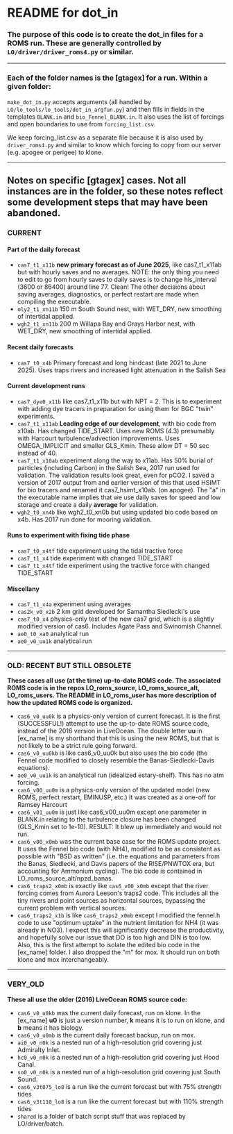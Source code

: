 # README for dot_in

### The purpose of this code is to create the dot_in files for a ROMS run. These are generally controlled by `LO/driver/driver_roms4.py` or similar.

---

### Each of the folder names is the [gtagex] for a run. Within a given folder:

`make_dot_in.py` accepts arguments (all handled by `LO/lo_tools/lo_tools/dot_in_argfun.py`) and then fills in fields in the templates `BLANK.in` and `bio_Fennel_BLANK.in`. It also uses the list of forcings and open boundaries to use from `forcing_list.csv`.

We keep forcing_list.csv as a separate file because it is also used by `driver_roms4.py` and similar to know which forcing to copy from our server (e.g. apogee or perigee) to klone.

---

## Notes on specific [gtagex] cases. Not all instances are in the folder, so these notes reflect some development steps that may have been abandoned.

### CURRENT

#### Part of the daily forecast
- `cas7_t1_x11b` **new primary forecast as of June 2025**, like cas7_t1_x11ab but with hourly saves and no averages. NOTE: the only thing you need to edit to go from hourly saves to daily saves is to change his_interval (3600 or 86400) around line 77. Clean! The other decisions about saving averages, diagnostics, or perfect restart are made when compiling the executable.
- `oly2_t1_xn11b` 150 m South Sound nest, with WET_DRY, new smoothing of intertidal applied.
- `wgh2_t1_xn11b` 200 m Willapa Bay and Grays Harbor nest, with WET_DRY, new smoothing of intertidal applied.

#### Recent daily forecasts
- `cas7_t0_x4b` Primary forecast and long hindcast (late 2021 to June 2025). Uses traps rivers and increased light attenuation in the Salish Sea

#### Current development runs
- `cas7_dye0_x11b` like cas7_t1_x11b but with NPT = 2. This is to experiment with adding dye tracers in preparation for using them for BGC "twin" experiments.
- `cas7_t1_x11ab` **Leading edge of our development**, with bio code from x10ab. Has changed TIDE_START. Uses new ROMS (4.3) presumably with Harcourt turbulence/advection improvements. Uses OMEGA_IMPLICIT and smaller GLS_Kmin. These allow DT = 50 sec instead of 40. 
- `cas7_t1_x10ab` experiment along the way to x11ab. Has 50% burial of particles (including Carbon) in the Salish Sea, 2017 run used for validation. The validation results look great, even for pCO2. I saved a version of 2017 output from  and earlier version of this that used HSIMT for bio tracers and renamed it cas7_hsimt_x10ab. (on apogee). The "a" in the executable name implies that we use daily saves for speed and low storage and create a daily **average** for validation.
- `wgh2_t0_xn4b` like wgh2_t0_xn0b but using updated bio code based on x4b. Has 2017 run done for mooring validation.

#### Runs to experiment with fixing tide phase
- `cas7_t0_x4tf` tide experiment using the tidal tractive force
- `cas7_t1_x4` tide experiment with changed TIDE_START
- `cas7_t1_x4tf` tide experiment using the tractive force with changed TIDE_START

#### Miscellany
- `cas7_t1_x4a` experiment using averages
- `cas2k_v0_x2b` 2 km grid developed for Samantha Siedlecki's use
- `cas7_t0_x4` physics-only test of the new cas7 grid, which is a slightly modified version of cas6. Includes Agate Pass and Swinomish Channel.
- `ae0_t0_xa0` analytical run
- `ae0_v0_uu1k` analytical run

---

### OLD: RECENT BUT STILL OBSOLETE

**These cases all use (at the time) up-to-date ROMS code. The associated ROMS code is in the repos LO_roms_source, LO_roms_source_alt, LO_roms_users. The README in LO_roms_user has more description of how the updated ROMS code is organized.**

- `cas6_v0_uu0k` is a physics-only version of current forecast. It is the first (SUCCESSFUL!) attempt to use the up-to-date ROMS source code, instead of the 2016 version in LiveOcean.    The double letter **uu** in [ex_name] is my shorthand that this is using the new ROMS, but that is not likely to be a strict rule going forward.
- `cas6_v0_uu0kb` is like cas6_v0_uu0k but also uses the bio code (the Fennel code modified to closely resemble the Banas-Siedlecki-Davis equations).
- `ae0_v0_uu1k` is an analytical run (idealized estary-shelf). This has no atm forcing.
- `cas6_v00_uu0m` is a physics-only version of the updated model (new ROMS, perfect restart, EMINUSP, etc.) It was created as a one-off for Ramsey Harcourt
- `cas6_v01_uu0m` is just like cas6_v00_uu0m except one parameter in BLANK.in relating to the turbulence closure has been changed (GLS_Kmin set to 1e-10). RESULT: It blew up immediately and would not run.
- `cas6_v00_x0mb` was the current base case for the ROMS update project. It uses the Fennel bio code (with NH4), modified to be as consistent as possible with "BSD as written" (i.e. the equations and parameters from the Banas, Siedlecki, and Davis papers of the RISE/PNWTOX era, but accounting for Ammonium cycling). The bio code is contained in LO_roms_source_alt/npzd_banas.
- `cas6_traps2_x0mb` is exactly like `cas6_v00_x0mb` except that the river forcing comes from Aurora Leeson's traps2 code. This includes all the tiny rivers and point sources as horizontal sources, bypassing the current problem with vertical sources.
- `cas6_traps2_x1b` is like `cas6_traps2_x0mb` except I modified the fennel.h code to use "optimum uptake" in the nutrient limitation for NH4 (it was already in NO3). I expect this will significantly decrease the productivity, and hopefully solve our issue that DO is too high and DIN is too low. Also, this is the first attempt to isolate the edited bio code in the [ex_name] folder. I also dropped the "m" for mox. It should run on both klone and mox interchangeably.

---

### VERY_OLD

**These all use the older (2016) LiveOcean ROMS source code:**

- `cas6_v0_u0kb` was the current daily forecast, run on klone.  In the [ex_name] **u0** is just a version number, **k** means it is to run on klone, and **b** means it has biology.
- `cas6_v0_u0mb` is the current daily forecast backup, run on mox.
- `ai0_v0_n0k` is a nested run of a high-resolution grid covering just Admiralty Inlet.
- `hc0_v0_n0k` is a nested run of a high-resolution grid covering just Hood Canal.
- `so0_v0_n0k` is a nested run of a high-resolution grid covering just South Sound.
- `cas6_v3t075_lo8` is a run like the current forecast but with 75% strength tides
- `cas6_v3t110_lo8` is a run like the current forecast but with 110% strength tides
- `shared` is a folder of batch script stuff that was replaced by LO/driver/batch.

